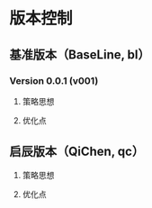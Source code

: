 # 版本控制

## 基准版本（BaseLine, bl）

### Version 0.0.1 (v001)

1. 策略思想

2. 优化点


## 启辰版本（QiChen, qc）

1. 策略思想

2. 优化点